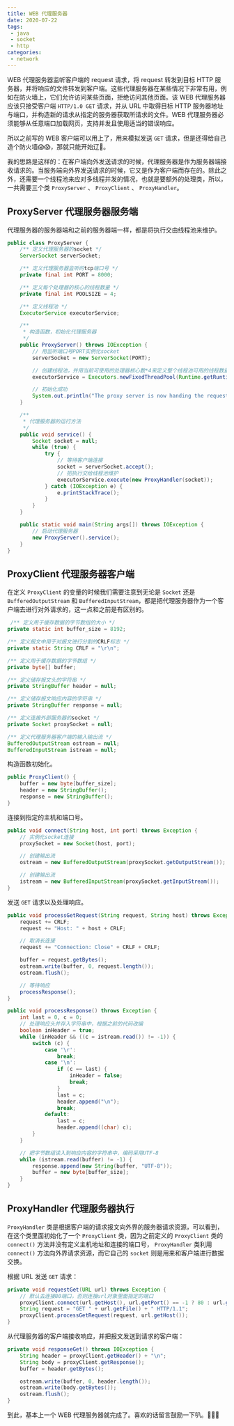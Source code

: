 ```yaml
---
title: WEB 代理服务器
date: 2020-07-22
tags:
 - java
 - socket
 - http
categories: 
 - network
---
```


WEB 代理服务器监听客户端的 request 请求，将 request 转发到目标 HTTP 服务器，并将响应的文件转发到客户端。这些代理服务器在某些情况下非常有用，例如在防火墙上，它们允许访问某些页面，拒绝访问其他页面。该 WEB 代理服务器应该只接受客户端 `HTTP/1.0 GET` 请求，并从 URL 中取得目标 HTTP 服务器地址与端口，并构造新的请求从指定的服务器获取所请求的文件。WEB 代理服务器必须能够从任意端口加载网页，支持并发且使用适当的错误响应。

<!-- more -->

所以之前写的 WEB 客户端可以用上了，用来模拟发送 `GET` 请求，但是还得给自己造个防火墙:scream::scream:，那就只能开始辽:bicyclist:。

我的思路是这样的：在客户端向外发送请求的时候，代理服务器是作为服务器端接收请求的。当服务端向外界发送请求的时候，它又是作为客户端而存在的。除此之外，还需要一个线程池来应对多线程并发的情况，也就是要额外的处理类，所以，一共需要三个类 `ProxyServer` 、 `ProxyClient` 、 `ProxyHandler`。

## ProxyServer 代理服务器服务端

代理服务器的服务器端和之前的服务器端一样，都是将执行交由线程池来维护。

```java
public class ProxyServer {
    /** 定义代理服务器的socket */
    ServerSocket serverSocket;

    /** 定义代理服务器监听的tcp端口号 */
    private final int PORT = 8000;

    /** 定义每个处理器的核心的线程数量 */
    private final int POOLSIZE = 4;

    /** 定义线程池 */
    ExecutorService executorService;

    /**
     * 构造函数，初始化代理服务器
     */
    public ProxyServer() throws IOException {
        // 用监听端口号PORT实例化socket
        serverSocket = new ServerSocket(PORT);

        // 创建线程池，并用当前可使用的处理器核心数*4来定义整个线程池可用的线程数量
        executorService = Executors.newFixedThreadPool(Runtime.getRuntime().availableProcessors() * POOLSIZE);

        // 初始化成功
        System.out.println("The proxy server is now handing the request");
    }

    /**
     * 代理服务器的运行方法
     */
    public void service() {
        Socket socket = null;
        while (true) {
            try {
                // 等待客户端连接
                socket = serverSocket.accept();
                // 把执行交给线程池维护
                executorService.execute(new ProxyHandler(socket));
            } catch (IOException e) {
                e.printStackTrace();
            }
        }
    }

    public static void main(String args[]) throws IOException {
        // 启动代理服务器
        new ProxyServer().service();
    }
}
```

## ProxyClient 代理服务器客户端

在定义 `ProxyClient` 的变量的时候我们需要注意到无论是 `Socket` 还是 `BufferedOutputStream` 和 `BufferedInputStream`，都是把代理服务器作为一个客户端去进行对外请求的，这一点和之前是有区别的。


```java
 /** 定义用于缓存数据的字节数组的大小 */
private static int buffer_size = 8192;

/** 定义报文中用于对报文进行分割的CRLF标志 */
private static String CRLF = "\r\n";

/** 定义用于缓存数据的字节数组 */
private byte[] buffer;

/** 定义储存报文头的字符串 */
private StringBuffer header = null;

/** 定义储存报文响应内容的字符串 */
private StringBuffer response = null;

/** 定义连接外部服务器的socket */
private Socket proxySocket = null;

/** 定义代理服务器客户端的输入输出流 */
BufferedOutputStream ostream = null;
BufferedInputStream istream = null;
```

构造函数初始化。

```java
public ProxyClient() {
    buffer = new byte[buffer_size];
    header = new StringBuffer();
    response = new StringBuffer();
}
```

连接到指定的主机和端口号。

```java
public void connect(String host, int port) throws Exception {
    // 实例化socket连接
    proxySocket = new Socket(host, port);

    // 创建输出流
    ostream = new BufferedOutputStream(proxySocket.getOutputStream());

    // 创建输出流
    istream = new BufferedInputStream(proxySocket.getInputStream());
}
```

发送 `GET` 请求以及处理响应。

```java
public void processGetRequest(String request, String host) throws Exception {
    request += CRLF;
    request += "Host: " + host + CRLF;

    // 取消长连接
    request += "Connection: Close" + CRLF + CRLF;

    buffer = request.getBytes();
    ostream.write(buffer, 0, request.length());
    ostream.flush();

    // 等待响应
    processResponse();
}
```

```java
public void processResponse() throws Exception {
    int last = 0, c = 0;
    // 处理响应头并存入字符串中，根据之前的代码改编
    boolean inHeader = true;
    while (inHeader && ((c = istream.read()) != -1)) {
        switch (c) {
            case '\r':
                break;
            case '\n':
                if (c == last) {
                    inHeader = false;
                    break;
                }
                last = c;
                header.append("\n");
                break;
            default:
                last = c;
                header.append((char) c);
        }
    }

    // 把字节数组读入到响应内容的字符串中，编码采用UTF-8
    while (istream.read(buffer) != -1) {
        response.append(new String(buffer, "UTF-8"));
        buffer = new byte[buffer_size];
    }
}
```


## ProxyHandler 代理服务器执行

`ProxyHandler` 类是根据客户端的请求报文向外界的服务器请求资源，可以看到，在这个类里面初始化了一个 `ProxyClient` 类，因为之前定义的 `ProxyClient` 类的 `connect()` 方法并没有定义主机地址和连接的端口号， `ProxyHandler` 类利用 `connect()` 方法向外界请求资源，而它自己的 `socket` 则是用来和客户端进行数据交换。

根据 URL 发送 `GET` 请求：

```java
private void requestGet(URL url) throws Exception {
    // 默认去连接80端口，否则连接url对象里面指定的端口
    proxyClient.connect(url.getHost(), url.getPort() == -1 ? 80 : url.getPort());
    String request = "GET " + url.getFile() + " HTTP/1.1";
    proxyClient.processGetRequest(request, url.getHost());
}
```

从代理服务器的客户端接收响应，并把报文发送到请求的客户端：

```java
private void responseGet() throws IOException {
    String header = proxyClient.getHeader() + "\n";
    String body = proxyClient.getResponse();
    buffer = header.getBytes();

    ostream.write(buffer, 0, header.length());
    ostream.write(body.getBytes());
    ostream.flush();
}
```

到此，基本上一个 WEB 代理服务器就完成了。喜欢的话留言鼓励一下叭。:balloon::gift::tada:
